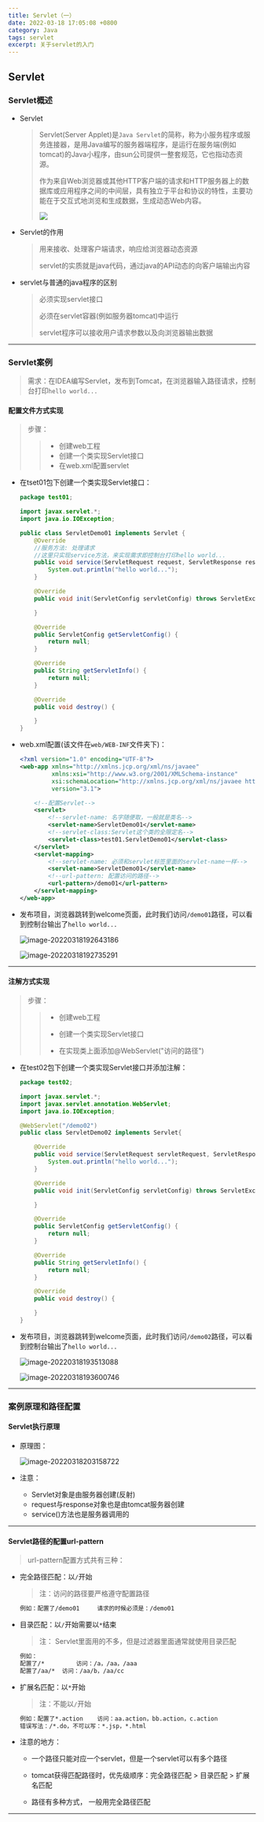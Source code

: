 ```yaml
---
title: Servlet（一）
date: 2022-03-18 17:05:08 +0800
category: Java
tags: servlet
excerpt: 关于servlet的入门
---
```




## Servlet

### Servlet概述

- Servlet

  >Servlet(Server Applet)是`Java Servlet`的简称，称为小服务程序或服务连接器，是用Java编写的服务器端程序，是运行在服务端(例如tomcat)的Java小程序，由sun公司提供一整套规范，它也指动态资源。
  >
  >作为来自Web浏览器或其他HTTP客户端的请求和HTTP服务器上的数据库或应用程序之间的中间层，具有独立于平台和协议的特性，主要功能在于交互式地浏览和生成数据，生成动态Web内容。
  >
  >![](https://gitee.com/chonguang/picture-bed/raw/master/imgs-typora/202203181729193.jpeg)

- Servlet的作用

  > 用来接收、处理客户端请求，响应给浏览器动态资源
  >
  > servlet的实质就是java代码，通过java的API动态的向客户端输出内容

- servlet与普通的java程序的区别

  > 必须实现servlet接口
  >
  > 必须在servlet容器(例如服务器tomcat)中运行
  >
  > servlet程序可以接收用户请求参数以及向浏览器输出数据

---

### Servlet案例

>需求：在IDEA编写Servlet，发布到Tomcat，在浏览器输入路径请求，控制台打印`hello world...`

#### 配置文件方式实现

> 步骤：
>
> > - 创建web工程
> > - 创建一个类实现Servlet接口
> > - 在web.xml配置servlet

- 在tset01包下创建一个类实现Servlet接口：

  ```java
  package test01;
  
  import javax.servlet.*;
  import java.io.IOException;
  
  public class ServletDemo01 implements Servlet {
      @Override
      //服务方法: 处理请求
      //这里只实现service方法，来实现需求即控制台打印hello world...
      public void service(ServletRequest request, ServletResponse response) throws ServletException, IOException {
          System.out.println("hello world...");
      }
  
      @Override
      public void init(ServletConfig servletConfig) throws ServletException {
  
      }
  
      @Override
      public ServletConfig getServletConfig() {
          return null;
      }
  
      @Override
      public String getServletInfo() {
          return null;
      }
  
      @Override
      public void destroy() {
  
      }
  }
  ```

- web.xml配置(该文件在`web/WEB-INF`文件夹下)：

  ```xml
  <?xml version="1.0" encoding="UTF-8"?>
  <web-app xmlns="http://xmlns.jcp.org/xml/ns/javaee"
           xmlns:xsi="http://www.w3.org/2001/XMLSchema-instance"
           xsi:schemaLocation="http://xmlns.jcp.org/xml/ns/javaee http://xmlns.jcp.org/xml/ns/javaee/web-app_3_1.xsd"
           version="3.1">
  
      <!--配置Servlet-->
      <servlet>
          <!--servlet-name: 名字随便取，一般就是类名-->
          <servlet-name>ServletDemo01</servlet-name>
          <!--servlet-class:Servlet这个类的全限定名-->
          <servlet-class>test01.ServletDemo01</servlet-class>
      </servlet>
      <servlet-mapping>
          <!--servlet-name: 必须和servlet标签里面的servlet-name一样-->
          <servlet-name>ServletDemo01</servlet-name>
          <!--url-pattern: 配置访问的路径-->
          <url-pattern>/demo01</url-pattern>
      </servlet-mapping>
  </web-app>
  ```

- 发布项目，浏览器跳转到welcome页面，此时我们访问`/demo01`路径，可以看到控制台输出了`hello world...`

  ![image-20220318192643186](https://gitee.com/chonguang/picture-bed/raw/master/imgs-typora/202203181926248.png)

  ![image-20220318192735291](https://gitee.com/chonguang/picture-bed/raw/master/imgs-typora/202203181927345.png)

---

#### 注解方式实现

> 步骤：
>
> > - 创建web工程
> >
> > - 创建一个类实现Servlet接口
> >
> > - 在实现类上面添加@WebServlet("访问的路径")

- 在test02包下创建一个类实现Servlet接口并添加注解：

  ```java
  package test02;
  
  import javax.servlet.*;
  import javax.servlet.annotation.WebServlet;
  import java.io.IOException;
  
  @WebServlet("/demo02")
  public class ServletDemo02 implements Servlet{
  
      @Override
      public void service(ServletRequest servletRequest, ServletResponse servletResponse) throws ServletException, IOException {
          System.out.println("hello world...");
      }
  
      @Override
      public void init(ServletConfig servletConfig) throws ServletException {
  
      }
  
      @Override
      public ServletConfig getServletConfig() {
          return null;
      }
  
      @Override
      public String getServletInfo() {
          return null;
      }
  
      @Override
      public void destroy() {
  
      }
  }
  ```

- 发布项目，浏览器跳转到welcome页面，此时我们访问`/demo02`路径，可以看到控制台输出了`hello world...`

  ![image-20220318193513088](https://gitee.com/chonguang/picture-bed/raw/master/imgs-typora/202203181935140.png)

  ![image-20220318193600746](https://gitee.com/chonguang/picture-bed/raw/master/imgs-typora/202203181936800.png)

---

### 案例原理和路径配置

#### Servlet执行原理

- 原理图：

  ![image-20220318203158722](https://gitee.com/chonguang/picture-bed/raw/master/imgs-typora/202203182031794.png)

- 注意：
  - Servlet对象是由服务器创建(反射)
  - request与response对象也是由tomcat服务器创建
  - service()方法也是服务器调用的

---

#### Servlet路径的配置url-pattern  

> url-pattern配置方式共有三种：

- 完全路径匹配：以`/`开始

  > 注：访问的路径要严格遵守配置路径

  ```xml
  例如：配置了/demo01 	请求的时候必须是：/demo01  
  ```

- 目录匹配：以`/`开始需要以`*`结束

  > 注： Servlet里面用的不多，但是过滤器里面通常就使用目录匹配 

  ```xml
  例如：
  配置了/* 	    访问：/a，/aa，/aaa
  配置了/aa/*	访问：/aa/b，/aa/cc
  ```

- 扩展名匹配：以`*`开始

  > 注：不能以`/`开始

  ```xml
  例如：配置了*.action  	访问：aa.action，bb.action，c.action
  错误写法：/*.do，不可以写：*.jsp，*.html
  ```

- 注意的地方：

  - 一个路径只能对应一个servlet，但是一个servlet可以有多个路径


  - tomcat获得匹配路径时，优先级顺序：完全路径匹配 > 目录匹配 > 扩展名匹配
  - 路径有多种方式， 一般用完全路径匹配

---


